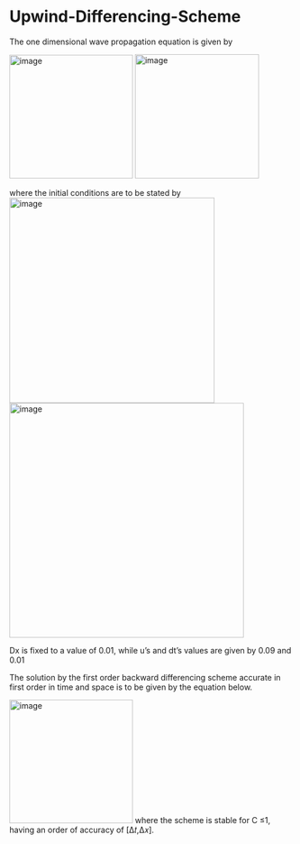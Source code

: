 # Upwind-Differencing-Scheme
The one dimensional wave propagation equation is given by 

<img width="219" alt="image" src="https://user-images.githubusercontent.com/73946469/126501812-364fb701-13a0-4ab8-8dda-539beab539f8.png">

<img width="220" alt="image" src="https://user-images.githubusercontent.com/73946469/126501825-11d2c7d8-2b01-4ef6-9911-5c7e782409b2.png">

where the initial conditions are to be stated by
<img width="364" alt="image" src="https://user-images.githubusercontent.com/73946469/126501764-b9d3242a-3e84-448f-8e05-e37ef561b794.png">
<img width="416" alt="image" src="https://user-images.githubusercontent.com/73946469/126501779-23f87ac2-0ac1-4707-821e-b18cd34eab37.png">

Dx is fixed to a value of 0.01, while u’s and dt’s values are given by 0.09 and 0.01

The solution by the first order backward differencing scheme accurate in first order in time and space is to be given by the equation below.

<img width="219" alt="image" src="https://user-images.githubusercontent.com/73946469/126502488-2993e020-7d56-417b-a5e1-f12470168e09.png">
where the scheme is stable for C ≤1, having an order of accuracy of [∆𝑡,∆𝑥].

